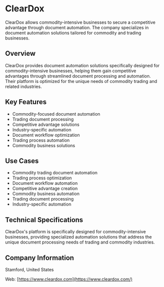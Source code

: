# ClearDox

ClearDox allows commodity-intensive businesses to secure a competitive advantage through document automation. The company specializes in document automation solutions tailored for commodity and trading businesses.

## Overview

ClearDox provides document automation solutions specifically designed for commodity-intensive businesses, helping them gain competitive advantages through streamlined document processing and automation. Their platform is optimized for the unique needs of commodity trading and related industries.

## Key Features

- Commodity-focused document automation
- Trading document processing
- Competitive advantage solutions
- Industry-specific automation
- Document workflow optimization
- Trading process automation
- Commodity business solutions

## Use Cases

- Commodity trading document automation
- Trading process optimization
- Document workflow automation
- Competitive advantage creation
- Commodity business automation
- Trading document processing
- Industry-specific automation

## Technical Specifications

ClearDox's platform is specifically designed for commodity-intensive businesses, providing specialized automation solutions that address the unique document processing needs of trading and commodity industries.

## Company Information

Stamford, United States

Web: [https://www.cleardox.com](https://www.cleardox.com/) 